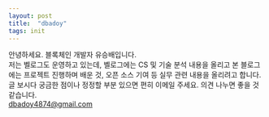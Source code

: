 ```yaml
---
layout: post
title:  "dbadoy"
tags: init
---
```

안녕하세요. 블록체인 개발자 유승배입니다. <br>
저는 벨로그도 운영하고 있는데, 벨로그에는 CS 및 기술 분석 내용을 올리고 본 블로그에는 
프로젝트 진행하며 배운 것, 오픈 소스 기여 등 실무 관련 내용을 올리려고 합니다.
글 보시다 궁금한 점이나 정정할 부분 있으면 편히 이메일 주세요. 의견 나누면 좋을 것 같습니다.
<br>
dbadoy4874@gmail.com
